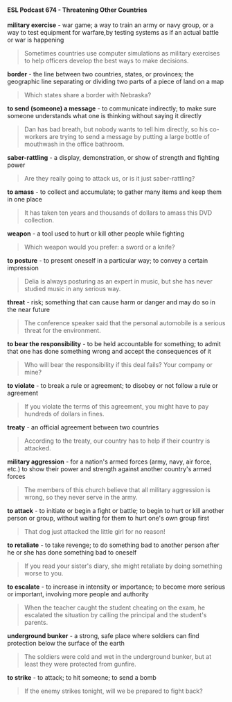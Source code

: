 #### ESL Podcast 674 - Threatening Other Countries

**military exercise** - war game; a way to train an army or navy group, or a way to
test equipment for warfare,by testing systems as if an actual battle or war is
happening

> Sometimes countries use computer simulations as military exercises to help
officers develop the best ways to make decisions.

**border** - the line between two countries, states, or provinces; the geographic line
separating or dividing two parts of a piece of land on a map

> Which states share a border with Nebraska?

**to send (someone) a message** - to communicate indirectly; to make sure
someone understands what one is thinking without saying it directly

> Dan has bad breath, but nobody wants to tell him directly, so his co-workers are
trying to send a message by putting a large bottle of mouthwash in the office
bathroom.

**saber-rattling** - a display, demonstration, or show of strength and fighting power

> Are they really going to attack us, or is it just saber-rattling?

**to amass** - to collect and accumulate; to gather many items and keep them in
one place

> It has taken ten years and thousands of dollars to amass this DVD collection.

**weapon** - a tool used to hurt or kill other people while fighting

> Which weapon would you prefer: a sword or a knife?

**to posture** - to present oneself in a particular way; to convey a certain
impression

> Delia is always posturing as an expert in music, but she has never studied
music in any serious way.

**threat** - risk; something that can cause harm or danger and may do so in the
near future

> The conference speaker said that the personal automobile is a serious threat
for the environment.

**to bear the responsibility** - to be held accountable for something; to admit that
one has done something wrong and accept the consequences of it

> Who will bear the responsibility if this deal fails? Your company or mine?

**to violate** - to break a rule or agreement; to disobey or not follow a rule or
agreement

> If you violate the terms of this agreement, you might have to pay hundreds of
dollars in fines.

**treaty** - an official agreement between two countries

> According to the treaty, our country has to help if their country is attacked.

**military aggression** - for a nation's armed forces (army, navy, air force, etc.) to
show their power and strength against another country's armed forces

> The members of this church believe that all military aggression is wrong, so
they never serve in the army.

**to attack** - to initiate or begin a fight or battle; to begin to hurt or kill another
person or group, without waiting for them to hurt one's own group first

> That dog just attacked the little girl for no reason!

**to retaliate** - to take revenge; to do something bad to another person after he or
she has done something bad to oneself

> If you read your sister's diary, she might retaliate by doing something worse to
you.

**to escalate** - to increase in intensity or importance; to become more serious or
important, involving more people and authority

> When the teacher caught the student cheating on the exam, he escalated the
situation by calling the principal and the student's parents.

**underground bunker** - a strong, safe place where soldiers can find protection
below the surface of the earth

> The soldiers were cold and wet in the underground bunker, but at least they
were protected from gunfire.

**to strike** - to attack; to hit someone; to send a bomb

> If the enemy strikes tonight, will we be prepared to fight back?

